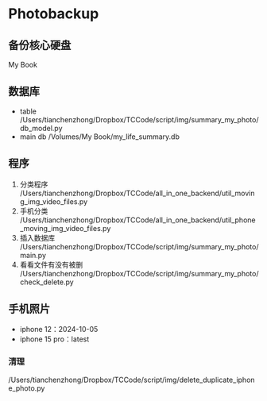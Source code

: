 
# Photobackup

## 备份核心硬盘

My Book

## 数据库

- table /Users/tianchenzhong/Dropbox/TCCode/script/img/summary_my_photo/db_model.py
- main db /Volumes/My Book/my_life_summary.db

## 程序

1. 分类程序 /Users/tianchenzhong/Dropbox/TCCode/all_in_one_backend/util_moving_img_video_files.py
2. 手机分类 /Users/tianchenzhong/Dropbox/TCCode/all_in_one_backend/util_phone_moving_img_video_files.py
3. 插入数据库 /Users/tianchenzhong/Dropbox/TCCode/script/img/summary_my_photo/main.py
4. 看看文件有没有被删 /Users/tianchenzhong/Dropbox/TCCode/script/img/summary_my_photo/check_delete.py

## 手机照片

- iphone 12：2024-10-05
- iphone 15 pro：latest

### 清理

/Users/tianchenzhong/Dropbox/TCCode/script/img/delete_duplicate_iphone_photo.py